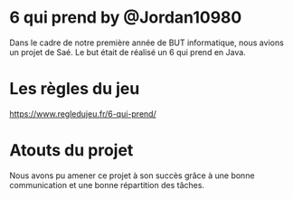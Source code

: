 # 6 qui prend by @Jordan10980
Dans le cadre de notre première année de BUT informatique, nous avions un projet de Saé.
Le but était de réalisé un 6 qui prend en Java.

# Les règles du jeu
https://www.regledujeu.fr/6-qui-prend/

# Atouts du projet
Nous avons pu amener ce projet à son succès grâce à une bonne communication et une bonne répartition des tâches.
